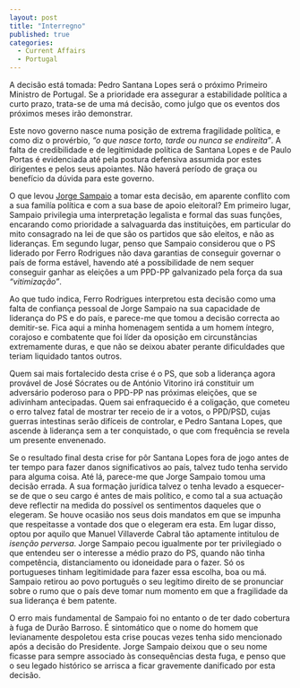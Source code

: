 ```yaml
---
layout: post
title: "Interregno"
published: true
categories:
  - Current Affairs
  - Portugal
---
```


A decisão está tomada: Pedro Santana Lopes será o próximo Primeiro
Ministro de Portugal. Se a prioridade era assegurar a estabilidade
política a curto prazo, trata-se de uma má decisão, como julgo que os
eventos dos próximos meses irão demonstrar.

Este novo governo nasce numa posição de extrema fragilidade política, e
como diz o provérbio, *“o que nasce torto, tarde ou nunca se
endireita”*. A falta de credibilidade e de legitimidade política de
Santana Lopes e de Paulo Portas é evidenciada até pela postura defensiva
assumida por estes dirigentes e pelos seus apoiantes. Não haverá período
de graça ou benefício da dúvida para este governo.

O que levou [Jorge Sampaio] a tomar esta decisão, em aparente conflito
com a sua familía política e com a sua base de apoio eleitoral? Em
primeiro lugar, Sampaio privilegia uma interpretação legalista e formal
das suas funções, encarando como prioridade a salvaguarda das
instituições, em particular do mito consagrado na lei de que são os
partidos que são eleitos, e não as lideranças. Em segundo lugar, penso
que Sampaio considerou que o PS liderado por Ferro Rodrigues não dava
garantias de conseguir governar o país de forma estável, havendo até a
possibilidade de nem sequer conseguir ganhar as eleições a um PPD-PP
galvanizado pela força da sua *“vitimização”*.

Ao que tudo indica, Ferro Rodrigues interpretou esta decisão como uma
falta de confiança pessoal de Jorge Sampaio na sua capacidade de
liderança do PS e do país, e parece-me que tomou a decisão correcta ao
demitir-se. Fica aqui a minha homenagem sentida a um homem íntegro,
corajoso e combatente que foi líder da oposição em circunstâncias
extremamente duras, e que não se deixou abater perante dificuldades que
teriam liquidado tantos outros.

Quem sai mais fortalecido desta crise é o PS, que sob a liderança agora
provável de José Sócrates ou de António Vitorino irá constituir um
adversário poderoso para o PPD-PP nas próximas eleições, que se
adivinham antecipadas. Quem sai enfraquecido é a coligação, que cometeu
o erro talvez fatal de mostrar ter receio de ir a votos, o PPD/PSD,
cujas guerras intestinas serão difíceis de controlar, e Pedro Santana
Lopes, que ascende à liderança sem a ter conquistado, o que com
frequência se revela um presente envenenado.

Se o resultado final desta crise for pôr Santana Lopes fora de jogo
antes de ter tempo para fazer danos significativos ao país, talvez tudo
tenha servido para alguma coisa. Até lá, parece-me que Jorge Sampaio
tomou uma decisão errada. A sua formação jurídica talvez o tenha levado
a esquecer-se de que o seu cargo é antes de mais político, e como tal a
sua actuação deve reflectir na medida do possível os sentimentos
daqueles que o elegeram. Se houve ocasião nos seus dois mandatos em que
se impunha que respeitasse a vontade dos que o elegeram era esta. Em
lugar disso, optou por aquilo que Manuel Villaverde Cabral tão aptamente
intitulou de *isenção perversa*. Jorge Sampaio pecou igualmente por ter
privilegiado o que entendeu ser o interesse a médio prazo do PS, quando
não tinha competência, distanciamento ou idoneidade para o fazer. Só os
portugueses tinham legitimidade para fazer essa escolha, boa ou má.
Sampaio retirou ao povo português o seu legítimo direito de se
pronunciar sobre o rumo que o país deve tomar num momento em que a
fragilidade da sua liderança é bem patente.

O erro mais fundamental de Sampaio foi no entanto o de ter dado
cobertura à fuga de Durão Barroso. É sintomático que o nome do homem que
levianamente despoletou esta crise poucas vezes tenha sido mencionado
após a decisão do Presidente. Jorge Sampaio deixou que o seu nome
ficasse para sempre associado às consequências desta fuga, e penso que o
seu legado histórico se arrisca a ficar gravemente danificado por esta
decisão.

  [Jorge Sampaio]: http://causa-nossa.blogspot.com/2004/07/jorge-sampaio.html
